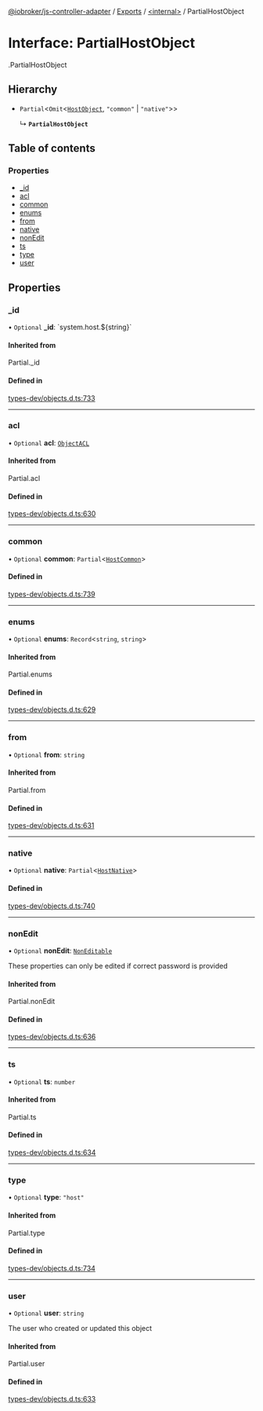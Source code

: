 [@iobroker/js-controller-adapter](../README.md) / [Exports](../modules.md) / [<internal\>](../modules/internal_.md) / PartialHostObject

# Interface: PartialHostObject

[<internal>](../modules/internal_.md).PartialHostObject

## Hierarchy

- `Partial`<`Omit`<[`HostObject`](internal_.HostObject.md), ``"common"`` \| ``"native"``\>\>

  ↳ **`PartialHostObject`**

## Table of contents

### Properties

- [\_id](internal_.PartialHostObject.md#_id)
- [acl](internal_.PartialHostObject.md#acl)
- [common](internal_.PartialHostObject.md#common)
- [enums](internal_.PartialHostObject.md#enums)
- [from](internal_.PartialHostObject.md#from)
- [native](internal_.PartialHostObject.md#native)
- [nonEdit](internal_.PartialHostObject.md#nonedit)
- [ts](internal_.PartialHostObject.md#ts)
- [type](internal_.PartialHostObject.md#type)
- [user](internal_.PartialHostObject.md#user)

## Properties

### \_id

• `Optional` **\_id**: \`system.host.${string}\`

#### Inherited from

Partial.\_id

#### Defined in

[types-dev/objects.d.ts:733](https://github.com/ioBroker/ioBroker.js-controller/blob/7a194a15/packages/types-dev/objects.d.ts#L733)

___

### acl

• `Optional` **acl**: [`ObjectACL`](internal_.ObjectACL.md)

#### Inherited from

Partial.acl

#### Defined in

[types-dev/objects.d.ts:630](https://github.com/ioBroker/ioBroker.js-controller/blob/7a194a15/packages/types-dev/objects.d.ts#L630)

___

### common

• `Optional` **common**: `Partial`<[`HostCommon`](internal_.HostCommon.md)\>

#### Defined in

[types-dev/objects.d.ts:739](https://github.com/ioBroker/ioBroker.js-controller/blob/7a194a15/packages/types-dev/objects.d.ts#L739)

___

### enums

• `Optional` **enums**: `Record`<`string`, `string`\>

#### Inherited from

Partial.enums

#### Defined in

[types-dev/objects.d.ts:629](https://github.com/ioBroker/ioBroker.js-controller/blob/7a194a15/packages/types-dev/objects.d.ts#L629)

___

### from

• `Optional` **from**: `string`

#### Inherited from

Partial.from

#### Defined in

[types-dev/objects.d.ts:631](https://github.com/ioBroker/ioBroker.js-controller/blob/7a194a15/packages/types-dev/objects.d.ts#L631)

___

### native

• `Optional` **native**: `Partial`<[`HostNative`](internal_.HostNative.md)\>

#### Defined in

[types-dev/objects.d.ts:740](https://github.com/ioBroker/ioBroker.js-controller/blob/7a194a15/packages/types-dev/objects.d.ts#L740)

___

### nonEdit

• `Optional` **nonEdit**: [`NonEditable`](internal_.NonEditable.md)

These properties can only be edited if correct password is provided

#### Inherited from

Partial.nonEdit

#### Defined in

[types-dev/objects.d.ts:636](https://github.com/ioBroker/ioBroker.js-controller/blob/7a194a15/packages/types-dev/objects.d.ts#L636)

___

### ts

• `Optional` **ts**: `number`

#### Inherited from

Partial.ts

#### Defined in

[types-dev/objects.d.ts:634](https://github.com/ioBroker/ioBroker.js-controller/blob/7a194a15/packages/types-dev/objects.d.ts#L634)

___

### type

• `Optional` **type**: ``"host"``

#### Inherited from

Partial.type

#### Defined in

[types-dev/objects.d.ts:734](https://github.com/ioBroker/ioBroker.js-controller/blob/7a194a15/packages/types-dev/objects.d.ts#L734)

___

### user

• `Optional` **user**: `string`

The user who created or updated this object

#### Inherited from

Partial.user

#### Defined in

[types-dev/objects.d.ts:633](https://github.com/ioBroker/ioBroker.js-controller/blob/7a194a15/packages/types-dev/objects.d.ts#L633)

